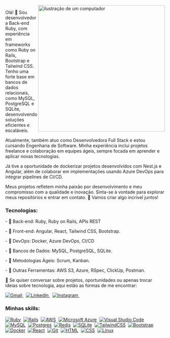 <img src="https://raw.githubusercontent.com/MicaelliMedeiros/micaellimedeiros/master/image/computer-illustration.png" alt="ilustração de um computador" min-width="400px" max-width="400px" width="400px" align="right">

<p align="left"> 
Olá! 👋 Sou desenvolvedora Back-end Ruby, com experiência em frameworks como Ruby on Rails, Bootstrap e Tailwind CSS. Tenho uma forte base em bancos de dados relacionais, como MySQL, PostgreSQL e SQLite, desenvolvendo soluções eficientes e escaláveis.

Atualmente, também atuo como Desenvolvedora Full Stack e estou cursando Engenharia de Software. Minha experiência inclui projetos freelance e colaboração em equipes ágeis, sempre focada em aprender e aplicar novas tecnologias.

Já tive a oportunidade de dockerizar projetos desenvolvidos com Nest.js e Angular, além de colaborar em implementações usando Azure DevOps para integrar pipelines de CI/CD.

Meus projetos refletem minha paixão por desenvolvimento e meu compromisso com a qualidade e inovação.
Sinta-se à vontade para explorar meus repositórios e entrar em contato. 🚀
Vamos criar algo incrível juntos!
</p>

### Tecnologias:
<p align="left">
  - 🚀 Back-end: Ruby, Ruby on Rails, APIs REST
</p>

<p align="left">
   - 🚀 Front-end: Angular, React, Tailwind CSS, Bootstrap.
</p>
<p align="left">
  - 🚀 DevOps: Docker, Azure DevOps, CI/CD
</p>

<p align="left">
  - 🚀 Bancos de Dados: MySQL, PostgreSQL, SQLite.
</p>
 
<p align="left">
  - 🚀 Metodologias Ágeis: Scrum, Kanban.
</p>

<p align="left">
 - 🚀 Outras Ferramentas: AWS S3, Azure, RSpec, ClickUp, Postman.
</p>

<p align="left">
  💌 Se quiser conversar sobre projetos, oportunidades ou apenas trocar ideias sobre tecnologia, aqui estão as formas de me encontrar:
</p>

<p align="left" style="text-decoration: none;">
  <a href="mailto:daiana.xd11@gmail.com" title="Gmail">
    <img src="https://img.shields.io/badge/-Gmail-FF0000?style=flat-square&labelColor=FF0000&logo=gmail&logoColor=white" alt="Gmail"/>
  </a>&nbsp;
  <a href="https://www.linkedin.com/in/daiana-simao" title="LinkedIn">
    <img src="https://img.shields.io/badge/-Linkedin-0e76a8?style=flat-square&logo=Linkedin&logoColor=white" alt="LinkedIn"/>
  </a>&nbsp;
  <a href="https://instagram.com/daianasiimao" title="Instagram">
    <img src="https://img.shields.io/badge/-Instagram-DF0174?style=flat-square&labelColor=DF0174&logo=instagram&logoColor=white" alt="Instagram"/>
  </a>&nbsp;
</p>

 
 ### Minhas skills:
 [![Ruby](https://img.shields.io/badge/Ruby-%23CC342D.svg?&logo=ruby&logoColor=white)](#)&nbsp;
 [![Rails](https://img.shields.io/badge/Rails-%23CC0000.svg?logo=ruby-on-rails&logoColor=white)](#)&nbsp;
 [![AWS](https://img.shields.io/badge/AWS-%23FF9900.svg?logo=amazon-web-services&logoColor=white)](#)&nbsp;
 [![Microsoft Azure](https://custom-icon-badges.demolab.com/badge/Microsoft%20Azure-0089D6?logo=msazure&logoColor=white)](#)&nbsp;
 [![Visual Studio Code](https://custom-icon-badges.demolab.com/badge/Visual%20Studio%20Code-0078d7.svg?logo=vsc&logoColor=white)](#)&nbsp;
 [![MySQL](https://img.shields.io/badge/MySQL-4479A1?logo=mysql&logoColor=fff)](#)&nbsp;
 [![Postgres](https://img.shields.io/badge/Postgres-%23316192.svg?logo=postgresql&logoColor=white)](#)&nbsp;
 [![Redis](https://img.shields.io/badge/Redis-%23DD0031.svg?logo=redis&logoColor=white)](#)&nbsp;
 [![SQLite](https://img.shields.io/badge/SQLite-%2307405e.svg?logo=sqlite&logoColor=white)](#)&nbsp;
 [![TailwindCSS](https://img.shields.io/badge/Tailwind%20CSS-%2338B2AC.svg?logo=tailwind-css&logoColor=white)](#)&nbsp;
 [![Bootstrap](https://img.shields.io/badge/Bootstrap-7952B3?logo=bootstrap&logoColor=fff)](#)&nbsp;
 [![Docker](https://img.shields.io/badge/Docker-2496ED?logo=docker&logoColor=fff)](#)&nbsp;
 [![React](https://img.shields.io/badge/React-%2320232a.svg?logo=react&logoColor=%2361DAFB)](#)&nbsp;
 [![Git](https://img.shields.io/badge/Git-F05032?logo=git&logoColor=fff)](#)&nbsp;
 [![HTML](https://img.shields.io/badge/HTML-%23E34F26.svg?logo=html5&logoColor=white)](#)&nbsp;
 [![CSS](https://img.shields.io/badge/CSS-1572B6?logo=css3&logoColor=fff)](#)&nbsp;
 [![Linux](https://img.shields.io/badge/Linux-FCC624?logo=linux&logoColor=black)](#)
 
